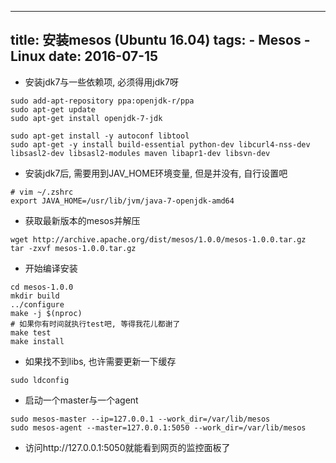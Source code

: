 ----------------
title: 安装mesos (Ubuntu 16.04)
tags:
    - Mesos
    - Linux
date: 2016-07-15
----------------

* 安装jdk7与一些依赖项, 必须得用jdk7呀
```
sudo add-apt-repository ppa:openjdk-r/ppa  
sudo apt-get update   
sudo apt-get install openjdk-7-jdk  

sudo apt-get install -y autoconf libtool
sudo apt-get -y install build-essential python-dev libcurl4-nss-dev libsasl2-dev libsasl2-modules maven libapr1-dev libsvn-dev
```

<!-- more -->

* 安装jdk7后, 需要用到JAV_HOME环境变量, 但是并没有, 自行设置吧
```
# vim ~/.zshrc
export JAVA_HOME=/usr/lib/jvm/java-7-openjdk-amd64
```
    
* 获取最新版本的mesos并解压
```
wget http://archive.apache.org/dist/mesos/1.0.0/mesos-1.0.0.tar.gz
tar -zxvf mesos-1.0.0.tar.gz
```

* 开始编译安装
```
cd mesos-1.0.0
mkdir build
../configure
make -j $(nproc)
# 如果你有时间就执行test吧, 等得我花儿都谢了
make test
make install
```

* 如果找不到libs, 也许需要更新一下缓存
```
sudo ldconfig
```

* 启动一个master与一个agent

```
sudo mesos-master --ip=127.0.0.1 --work_dir=/var/lib/mesos 
sudo mesos-agent --master=127.0.0.1:5050 --work_dir=/var/lib/mesos
```

* 访问http://127.0.0.1:5050就能看到网页的监控面板了

